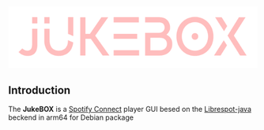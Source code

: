 ![JukeBOX logo](https://raw.githubusercontent.com/HBeserra/JukeBOX/main/juke.png)
## Introduction
The **JukeBOX**  is a  [Spotify Connect](https://www.spotify.com/connect/) player GUI besed on the  [Librespot-java](https://github.com/librespot-org/librespot-java) beckend in arm64 for Debian package 
<!--stackedit_data:
eyJoaXN0b3J5IjpbNTgzOTQ2MDg4XX0=
-->